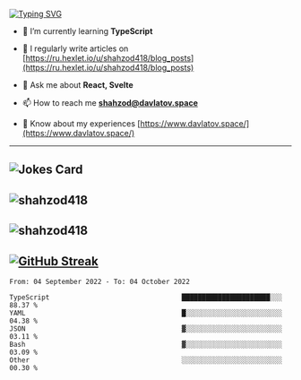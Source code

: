 [![Typing SVG](https://readme-typing-svg.herokuapp.com?font=Turret+Road&height=30&lines=HI!+I%60m+Frontend+Developer)](https://git.io/typing-svg)

- 🌱 I’m currently learning **TypeScript**

- 📝 I regularly write articles on [https://ru.hexlet.io/u/shahzod418/blog_posts](https://ru.hexlet.io/u/shahzod418/blog_posts)

- 💬 Ask me about **React, Svelte**

- 📫 How to reach me **shahzod@davlatov.space**

- 📄 Know about my experiences [https://www.davlatov.space/](https://www.davlatov.space/)

---
![Jokes Card](https://readme-jokes.vercel.app/api?theme=radical)
---
![shahzod418](https://github-readme-stats.vercel.app/api/top-langs?username=shahzod418&show_icons=true&theme=radical&locale=en&layout=compact)
---
![shahzod418](https://github-readme-stats.vercel.app/api?username=shahzod418&show_icons=true&theme=radical&locale=en&count_private=true)
---
[![GitHub Streak](http://github-readme-streak-stats.herokuapp.com?user=shahzod418&theme=radical&date_format=M%20j%5B%2C%20Y%5D)](https://git.io/streak-stats)
---
<!--START_SECTION:waka-->

```text
From: 04 September 2022 - To: 04 October 2022

TypeScript                                 ██████████████████████░░░   88.37 %
YAML                                       █░░░░░░░░░░░░░░░░░░░░░░░░   04.38 %
JSON                                       ▓░░░░░░░░░░░░░░░░░░░░░░░░   03.11 %
Bash                                       ▓░░░░░░░░░░░░░░░░░░░░░░░░   03.09 %
Other                                      ░░░░░░░░░░░░░░░░░░░░░░░░░   00.30 %
```

<!--END_SECTION:waka-->
